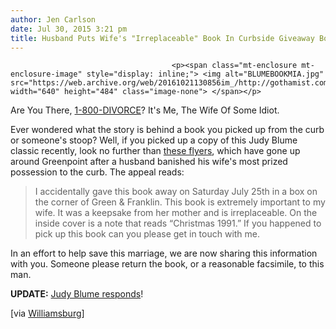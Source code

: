 ```yaml
---
author: Jen Carlson
date: Jul 30, 2015 3:21 pm
title: Husband Puts Wife's "Irreplaceable" Book In Curbside Giveaway Box
---
```


	
										<p><span class="mt-enclosure mt-enclosure-image" style="display: inline;"> <img alt="BLUMEBOOKMIA.jpg" src="https://web.archive.org/web/20161021130856im_/http://gothamist.com/attachments/arts_jen/BLUMEBOOKMIA.jpg" width="640" height="484" class="image-none"> </span></p>

<p>Are You There, <a href="https://web.archive.org/web/20161021130856/http://www.nytimes.com/2000/11/15/nyregion/from-a-captive-audience-clients-law-firm-goes-mass-market-with-1-800-subway-ads.html">1-800-DIVORCE</a>? It&apos;s Me, The Wife Of Some Idiot. </p>

<p>Ever wondered what the story is behind a book you picked up from the curb or someone&apos;s stoop? Well, if you picked up a copy of this Judy Blume classic recently, look no further than <a href="https://web.archive.org/web/20161021130856/http://freewilliamsburg.com/have-you-seen-this-judy-blume-book-this-dude-is-in-some-serious-trouble/">these flyers</a>, which have gone up around Greenpoint after a husband banished his wife&apos;s most prized possession to the curb. The appeal reads:</p>

<blockquote>I accidentally gave this book away on Saturday July 25th in a box on the corner of Green &amp; Franklin. This book is extremely important to my wife. It was a keepsake from her mother and is irreplaceable. On the inside cover is a note that reads &#x201C;Christmas 1991.&#x201D; If you happened to pick up this book can you please get in touch with me.</blockquote>

<p>In an effort to help save this marriage, we are now sharing this information with you. Someone please return the book, or a reasonable facsimile, to this man. </p>

<p><strong>UPDATE:</strong> <a href="https://web.archive.org/web/20161021130856/http://gothamist.com/2015/07/31/judy_blume.php">Judy Blume responds</a>!</p>

<p>[via <a href="https://web.archive.org/web/20161021130856/http://freewilliamsburg.com/have-you-seen-this-judy-blume-book-this-dude-is-in-some-serious-trouble/">Williamsburg</a>]</p>					
										
									
				